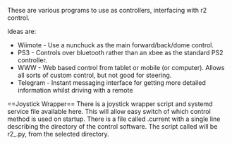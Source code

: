 These are various programs to use as controllers, interfacing with r2 control.

Ideas are:

* Wiimote - Use a nunchuck as the main forward/back/dome control.
* PS3 - Controls over bluetooth rather than an xbee as the standard PS2 controller.
* WWW - Web based control from tablet or mobile (or computer). Allows all sorts of custom control, but not good for steering.
* Telegram - Instant messaging interface for getting more detailed information whilst driving with a remote


==Joystick Wrapper==
There is a joystick wrapper script and systemd service file available here. This will allow easy switch of which control
method is used on startup. There is a file called .current with a single line describing the directory of the control 
software. The script called will be r2_<joystick>.py, from the selected directory.


